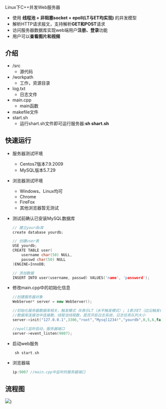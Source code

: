 Linux下C++并发Web服务器

* 使用 **线程池 + 非阻塞socket + epoll(LT与ET均实现)** 的并发模型
* 解析HTTP请求报文，支持解析**GET和POST**请求
* 访问服务器数据库实现web端用户**注册、登录**功能
* 用户可以**查看图片和视频**


介绍
------------
* /src
    * 源代码
* /workpath
    * 工作，资源目录
* log.txt
    * 日志文件
* main.cpp
    * main函数
* makefile文件
* start.sh
    * 运行shart.sh文件即可运行服务器:**sh shart.sh**

快速运行
------------
* 服务器测试环境
	* Centos7版本7.9.2009
	* MySQL版本5.7.29
* 浏览器测试环境
	* Windows、Linux均可
	* Chrome
	* FireFox
	* 其他浏览器暂无测试
* 测试前确认已安装MySQL数据库

    ```C++
    // 建立yourdb库
    create database yourdb;

    // 创建user表
    USE yourdb;
    CREATE TABLE user(
        username char(50) NULL,
        passwd char(50) NULL
    )ENGINE=InnoDB;

    // 添加数据
    INSERT INTO user(username, passwd) VALUES('name', 'password');
    ```
* 修改main.cpp中的初始化信息

    ```C++
    //创建服务器对象
	WebServer* server = new WebServer();

	//初始化服务器数据库相关，触发模式（0表示LT（水平触发模式）; 1表示ET（边沿触发模式）），
	//数据库连接池中连接数，线程池线程数，是否开启日志系统，日志任务队列大小
	server->init("127.0.0.1",3306,"root","Mysql1234!","yourdb",0,5,6,false,7);

	//epoll监听启动，服务器端口
	server->event_listen(9007);
    ```
* 启动web服务
   ```C++
    sh start.sh
   ```
   
* 浏览器端

    ```C++
    ip:9007 //main.cpp中监听的服务器端口
    ```

## 流程图

![](https://github.com/xuyuansong/WebServer/tree/main/workpath))

